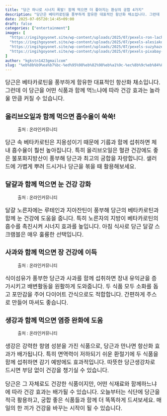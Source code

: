 ```yaml
---
title: "당근 하나로 시너지 폭발! 함께 먹으면 더 좋아지는 환상의 궁합 4가지"
description: "당근은 베타카로틴을 풍부하게 함유한 대표적인 항산화 채소입니다. 그런데 이 당근을 어떤 식품과 함께 먹느냐에 따라 건강 효과는 놀라울 만큼 커질 수 있습니다."
date: 2025-07-05T20:14:45+09:00
draft: false
categories: ["entertainment"]
images: [
  "https://ingihgoyonet.site/wp-content/uploads/2025/07/pexels-ron-lach-10048321-1-1024x683.jpg"
  "https://ingihgoyonet.site/wp-content/uploads/2025/07/pexels-alesiakozik-6544488-1-683x1024.jpg"
  "https://ingihgoyonet.site/wp-content/uploads/2025/07/pexels-suzyhazelwood-1510392-1024x576.jpg"
  "https://ingihgoyonet.site/wp-content/uploads/2025/07/pexels-pixabay-161556-1-1024x683.jpg"
]
author: "kgkstn1423gmailcom"
slug: "%eb%8b%b9%ea%b7%bc-%ed%95%98%eb%82%98%eb%a1%9c-%ec%8b%9c%eb%84%88%ec%a7%80-%ed%8f%ad%eb%b0%9c-%ed%95%a8%ea%bb%98-%eb%a8%b9%ec%9c%bc%eb%a9%b4-%eb%8d%94-%ec%a2%8b%ec%95%84%ec%a7%80%eb%8a%94-%ed%99%98"
---
```


<p style="font-size:18px">당근은 베타카로틴을 풍부하게 함유한 대표적인 항산화 채소입니다. 그런데 이 당근을 어떤 식품과 함께 먹느냐에 따라 건강 효과는 놀라울 만큼 커질 수 있습니다.</p> <h2 >올리브오일과 함께 먹으면 흡수율이 쑥쑥!</h2> <figure ><img src="https://ingihgoyonet.site/wp-content/uploads/2025/07/pexels-ron-lach-10048321-1-1024x683.jpg" alt="" style="aspect-ratio:16/9;object-fit:cover"/><figcaption >출처 : 온라인커뮤니티</figcaption></figure> <p style="font-size:18px">당근 속 베타카로틴은 지용성이기 때문에 기름과 함께 섭취하면 체내 흡수율이 훨씬 높아집니다. 특히 올리브오일은 혈관 건강에도 좋은 불포화지방산이 풍부해 당근과 최고의 궁합을 자랑합니다. 샐러드에 가볍게 뿌려 드시거나 당근을 볶을 때 활용해보세요.</p> <h2 >달걀과 함께 먹으면 눈 건강 강화</h2> <figure ><img src="https://ingihgoyonet.site/wp-content/uploads/2025/07/pexels-alesiakozik-6544488-1-683x1024.jpg" alt="" style="aspect-ratio:16/9;object-fit:cover"/><figcaption >출처 : 온라인커뮤니티</figcaption></figure> <p style="font-size:18px">달걀 노른자에는 루테인과 지아잔틴이 풍부해 당근의 베타카로틴과 함께 눈 건강에 도움을 줍니다. 특히 노른자의 지방이 베타카로틴의 흡수를 촉진시켜 시너지 효과를 높입니다. 아침 식사로 당근 달걀 스크램블은 매우 훌륭한 선택입니다.</p> <h2 >사과와 함께 먹으면 장 건강에 이득</h2> <figure ><img src="https://ingihgoyonet.site/wp-content/uploads/2025/07/pexels-suzyhazelwood-1510392-1024x576.jpg" alt="" style="aspect-ratio:16/9;object-fit:cover"/><figcaption >출처 : 온라인커뮤니티</figcaption></figure> <p style="font-size:18px">식이섬유가 풍부한 당근과 사과를 함께 섭취하면 장내 유익균을 증가시키고 배변활동을 원활하게 도와줍니다. 두 식품 모두 소화를 돕고 포만감을 주어 다이어트 간식으로도 적합합니다. 간편하게 주스로 만들어 마셔도 좋습니다.</p> <h2 >생강과 함께 먹으면 염증 완화에 도움</h2> <figure ><img src="https://ingihgoyonet.site/wp-content/uploads/2025/07/pexels-pixabay-161556-1-1024x683.jpg" alt="" style="aspect-ratio:16/9;object-fit:cover"/><figcaption >출처 : 온라인커뮤니티</figcaption></figure> <p style="font-size:18px">생강은 강력한 항염 성분을 가진 식품으로, 당근과 만나면 항산화 효과가 배가됩니다. 특히 면역력이 저하되기 쉬운 환절기에 두 식품을 함께 섭취하면 감기 예방에도 효과적입니다. 따뜻한 당근생강차로 드시면 부담 없이 건강을 챙기실 수 있습니다.</p> <p style="font-size:18px">당근은 그 자체로도 건강한 식품이지만, 어떤 식재료와 함께하느냐에 따라 건강 효과는 배가될 수 있습니다. 오늘부터는 식단에 당근을 적극 활용하고, 궁합 좋은 식품들과 함께 더 똑똑하게 드셔보세요. 매일의 한 끼가 건강을 바꾸는 시작이 될 수 있습니다.</p>